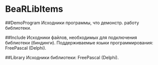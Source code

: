 # BeaRLibItems

##DemoProgram
Исходники программы, что демонстр. работу библиотеки.

##Include
Исходники файлов, необходимых для подключения библиотеки (биндинги).
Поддерживаемые языки программирования: FreePascal (Delphi).

##Library
Исходники библиотеки: FreePascal (Delphi).

